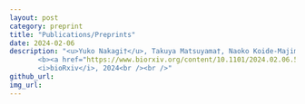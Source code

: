 ```yaml
---
layout: post
category: preprint
title: "Publications/Preprints"
date: 2024-02-06
description: "<u>Yuko Nakagi†</u>, Takuya Matsuyama†, Naoko Koide-Majima, Hiroto Yamaguchi, Rieko Kubo, Shinji Nishimoto*‡, Yu Takagi*‡<br />
       <b><a href="https://www.biorxiv.org/content/10.1101/2024.02.06.579077v1">The Brain Tells a Story: Unveiling Distinct Representations of Semantic Content in Speech, Objects, and Stories in the Human Brain with Large Language Models</a></b><br />
       <i>bioRxiv</i>, 2024<br /><br />"
github_url: 
img_url: 
---
```

